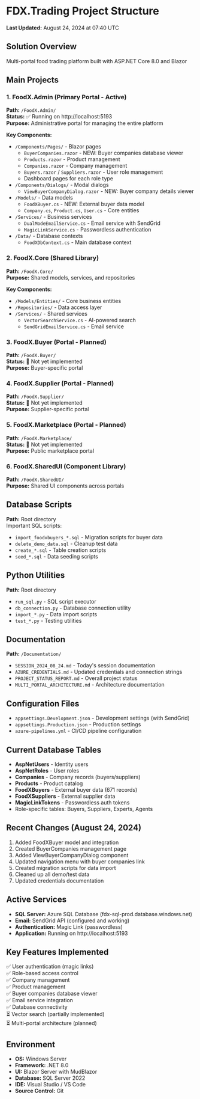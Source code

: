 # FDX.Trading Project Structure
**Last Updated:** August 24, 2024 at 07:40 UTC

## Solution Overview
Multi-portal food trading platform built with ASP.NET Core 8.0 and Blazor

## Main Projects

### 1. FoodX.Admin (Primary Portal - Active)
**Path:** `/FoodX.Admin/`  
**Status:** ✅ Running on http://localhost:5193  
**Purpose:** Administrative portal for managing the entire platform

**Key Components:**
- `/Components/Pages/` - Blazor pages
  - `BuyerCompanies.razor` - NEW: Buyer companies database viewer
  - `Products.razor` - Product management
  - `Companies.razor` - Company management
  - `Buyers.razor` / `Suppliers.razor` - User role management
  - Dashboard pages for each role type
- `/Components/Dialogs/` - Modal dialogs
  - `ViewBuyerCompanyDialog.razor` - NEW: Buyer company details viewer
- `/Models/` - Data models
  - `FoodXBuyer.cs` - NEW: External buyer data model
  - `Company.cs`, `Product.cs`, `User.cs` - Core entities
- `/Services/` - Business services
  - `DualModeEmailService.cs` - Email service with SendGrid
  - `MagicLinkService.cs` - Passwordless authentication
- `/Data/` - Database contexts
  - `FoodXDbContext.cs` - Main database context

### 2. FoodX.Core (Shared Library)
**Path:** `/FoodX.Core/`  
**Purpose:** Shared models, services, and repositories

**Key Components:**
- `/Models/Entities/` - Core business entities
- `/Repositories/` - Data access layer
- `/Services/` - Shared services
  - `VectorSearchService.cs` - AI-powered search
  - `SendGridEmailService.cs` - Email service

### 3. FoodX.Buyer (Portal - Planned)
**Path:** `/FoodX.Buyer/`  
**Status:** 🚧 Not yet implemented  
**Purpose:** Buyer-specific portal

### 4. FoodX.Supplier (Portal - Planned)
**Path:** `/FoodX.Supplier/`  
**Status:** 🚧 Not yet implemented  
**Purpose:** Supplier-specific portal

### 5. FoodX.Marketplace (Portal - Planned)
**Path:** `/FoodX.Marketplace/`  
**Status:** 🚧 Not yet implemented  
**Purpose:** Public marketplace portal

### 6. FoodX.SharedUI (Component Library)
**Path:** `/FoodX.SharedUI/`  
**Purpose:** Shared UI components across portals

## Database Scripts
**Path:** Root directory  
Important SQL scripts:
- `import_foodxbuyers_*.sql` - Migration scripts for buyer data
- `delete_demo_data.sql` - Cleanup test data
- `create_*.sql` - Table creation scripts
- `seed_*.sql` - Data seeding scripts

## Python Utilities
**Path:** Root directory  
- `run_sql.py` - SQL script executor
- `db_connection.py` - Database connection utility
- `import_*.py` - Data import scripts
- `test_*.py` - Testing utilities

## Documentation
**Path:** `/Documentation/`
- `SESSION_2024_08_24.md` - Today's session documentation
- `AZURE_CREDENTIALS.md` - Updated credentials and connection strings
- `PROJECT_STATUS_REPORT.md` - Overall project status
- `MULTI_PORTAL_ARCHITECTURE.md` - Architecture documentation

## Configuration Files
- `appsettings.Development.json` - Development settings (with SendGrid)
- `appsettings.Production.json` - Production settings
- `azure-pipelines.yml` - CI/CD pipeline configuration

## Current Database Tables
- **AspNetUsers** - Identity users
- **AspNetRoles** - User roles
- **Companies** - Company records (buyers/suppliers)
- **Products** - Product catalog
- **FoodXBuyers** - External buyer data (671 records)
- **FoodXSuppliers** - External supplier data
- **MagicLinkTokens** - Passwordless auth tokens
- Role-specific tables: Buyers, Suppliers, Experts, Agents

## Recent Changes (August 24, 2024)
1. Added FoodXBuyer model and integration
2. Created BuyerCompanies management page
3. Added ViewBuyerCompanyDialog component
4. Updated navigation menu with buyer companies link
5. Created migration scripts for data import
6. Cleaned up all demo/test data
7. Updated credentials documentation

## Active Services
- **SQL Server:** Azure SQL Database (fdx-sql-prod.database.windows.net)
- **Email:** SendGrid API (configured and working)
- **Authentication:** Magic Link (passwordless)
- **Application:** Running on http://localhost:5193

## Key Features Implemented
✅ User authentication (magic links)  
✅ Role-based access control  
✅ Company management  
✅ Product management  
✅ Buyer companies database viewer  
✅ Email service integration  
✅ Database connectivity  
⏳ Vector search (partially implemented)  
⏳ Multi-portal architecture (planned)

## Environment
- **OS:** Windows Server
- **Framework:** .NET 8.0
- **UI:** Blazor Server with MudBlazor
- **Database:** SQL Server 2022
- **IDE:** Visual Studio / VS Code
- **Source Control:** Git